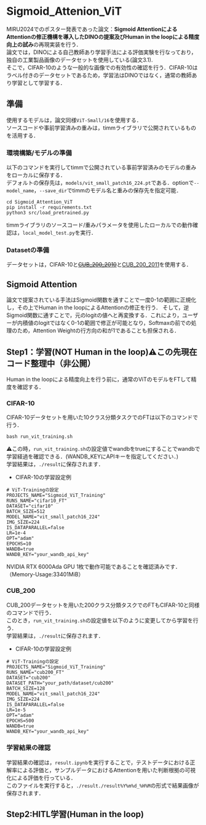 # Sigmoid_Attenion_ViT
MIRU2024でのポスター発表であった論文：**Sigmoid AttentionによるAttentionの修正機構を導入したDINOの提案及びHuman in the loopによる精度向上の試み**の再現実装を行う．<br>
論文では，DINOによる自己教師あり学習手法による評価実験を行なっており，独自の工業製品画像のデータセットを使用している(論文3.1).<br>
そこで，CIFAR-10のような一般的な画像での有効性の確認を行う．CIFAR-10はラベル付きのデータセットであるため，学習法はDINOではなく，通常の教師あり学習として学習する．<br>

## 準備
使用するモデルは，論文同様`ViT-Small/16`を使用する．<br>
ソースコードや事前学習済みの重みは，timmライブラリで公開されているものを活用する．
### 環境構築/モデルの準備
以下のコマンドを実行してtimmで公開されている事前学習済みのモデルの重みをローカルに保存する．<br>
デフォルトの保存先は，`models/vit_small_patch16_224.pt`である．optionで`--model_name`，`--save_dir`でtimmのモデル名と重みの保存先を指定可能．
```
cd Sigmoid_Attention_ViT
pip install -r requirements.txt
python3 src/load_pretrained.py 
```
timmライブラリのソースコード/重みパラメータを使用したローカルでの動作確認は，`local_model_test.py`を実行．

### Datasetの準備
データセットは，CIFAR-10と[~~CUB_200_2010~~](https://www.vision.caltech.edu/datasets/cub_200_2010/)と[CUB_200_2011](https://www.vision.caltech.edu/datasets/cub_200_2011/)を使用する．
<!-- 
CIFAR-10データセットでのViT学習時には，自動的にダウンロードされるようになっているが，CUB_200_2010の学習には，事前にデータセットをダウンロードしておく必要がある．<br>
[ここ](https://data.caltech.edu/records/65de6-vp158)からデータセットをダウンロードして任意の場所に保存してください．
-->

## Sigmoid Attention
論文で提案されている手法はSigmoid関数を通すことで一度0-1の範囲に正規化し，その上でHuman in the loopによるAttentionの修正を行う．
そして，逆Sigmoid関数に通すことで，元のlogitの値へと再変換する．これにより，ユーザーが内積値のlogitではなく0-1の範囲で修正が可能となり，Softmaxの前での処理のため，Attention Weightの行方向の和が1であることも担保される．


## Step1：学習(NOT Human in the loop)⚠️この先現在コード整理中（非公開）
Human in the loopによる精度向上を行う前に，通常のViTのモデルをFTして精度を確認する．
### CIFAR-10
CIFAR-10データセットを用いた10クラス分類タスクでのFTは以下のコマンドで行う．
```
bash run_vit_training.sh
```
⚠️この時，`run_vit_training.sh`の設定値でwandbをtrueにすることでwandbで学習経過を確認できる．(WANDB_KEYにAPIキーを指定してください．)<br>
学習結果は，`./result`に保存されます．
- CIFAR-10の学習設定例
```
# ViT-Trainingの設定
PROJECTS_NAME="Sigmoid_ViT_Training"
RUNS_NAME="cifar10_FT"
DATASET="cifar10"
BATCH_SIZE=512
MODEL_NAME="vit_small_patch16_224"
IMG_SIZE=224
IS_DATAPARALLEL=false
LR=1e-4
OPT="adam"
EPOCHS=10
WANDB=true
WANDB_KEY="your_wandb_api_key"
```
NVIDIA RTX 6000Ada GPU 1枚で動作可能であることを確認済みです．（Memory-Usage:33401MiB）

### CUB_200
CUB_200データセットを用いた200クラス分類タスクでのFTもCIFAR-10と同様のコマンドで行う．<br>
このとき，`run_vit_training.sh`の設定値を以下のように変更してから学習を行う．<br>
学習結果は，`./result`に保存されます．
- CIFAR-10の学習設定例
```
# ViT-Trainingの設定
PROJECTS_NAME="Sigmoid_ViT_Training"
RUNS_NAME="cub200_FT"
DATASET="cub200"
DATASET_PATH="your_path/dataset/cub200"
BATCH_SIZE=128
MODEL_NAME="vit_small_patch16_224"
IMG_SIZE=224
IS_DATAPARALLEL=false
LR=1e-5
OPT="adam"
EPOCHS=500
WANDB=true
WANDB_KEY="your_wandb_api_key"
```
### 学習結果の確認
学習結果の確認は，`result.ipynb`を実行することで，テストデータにおける正解率による評価と，サンプルデータにおけるAttentionを用いた判断根拠の可視化による評価を行っている．<br>
このファイルを実行すると，`./result./result%Y%m%d_%H%M`の形式で結果画像が保存されます．

## Step2:HITL学習(Human in the loop)
